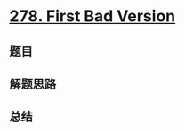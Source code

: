 # [278. First Bad Version](https://leetcode.com/problems/first-bad-version/)

## 题目


## 解题思路


## 总结


